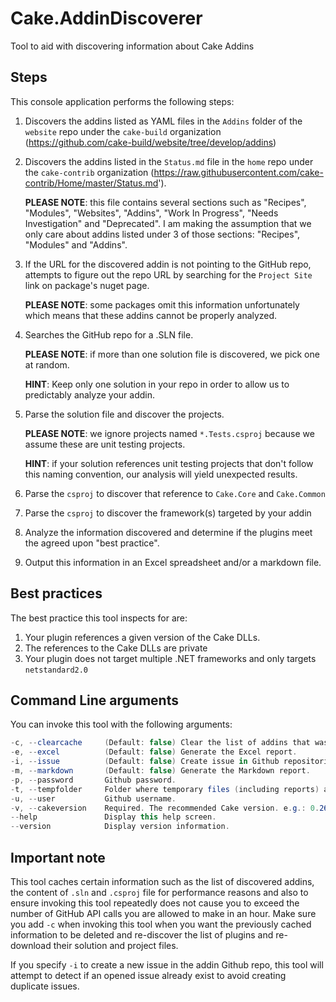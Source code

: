 # Cake.AddinDiscoverer
Tool to aid with discovering information about Cake Addins

## Steps
This console application performs the following steps:

1. Discovers the addins listed as YAML files in the `Addins` folder of the `website` repo under the `cake-build` organization (https://github.com/cake-build/website/tree/develop/addins)
2. Discovers the addins listed in the `Status.md` file in the `home` repo under the `cake-contrib` organization (https://raw.githubusercontent.com/cake-contrib/Home/master/Status.md').

    **PLEASE NOTE**: this file contains several sections such as "Recipes", "Modules", "Websites", "Addins", "Work In Progress", "Needs Investigation" and "Deprecated". I am making the assumption that we only care about addins listed under 3 of those sections: "Recipes", "Modules" and "Addins".

3. If the URL for the discovered addin is not pointing to the GitHub repo, attempts to figure out the repo URL by searching for the `Project Site` link on package's nuget page.
 
    **PLEASE NOTE**: some packages omit this information unfortunately which means that these addins cannot be properly analyzed.

4. Searches the GitHub repo for a .SLN file.

    **PLEASE NOTE**: if more than one solution file is discovered, we pick one at random.
    
    **HINT**: Keep only one solution in your repo in order to allow us to predictably analyze your addin.

5. Parse the solution file and discover the projects.

    **PLEASE NOTE**: we ignore projects named `*.Tests.csproj` because we assume these are unit testing projects.
    
    **HINT**: if your solution references unit testing projects that don't follow this naming convention, our analysis will yield unexpected results.

6. Parse the `csproj` to discover that reference to `Cake.Core` and `Cake.Common`
7. Parse the `csproj` to discover the framework(s) targeted by your addin
8. Analyze the information discovered and determine if the plugins meet the agreed upon "best practice".
9. Output this information in an Excel spreadsheet and/or a markdown file.

## Best practices

The best practice this tool inspects for are:

1. Your plugin references a given version of the Cake DLLs.
2. The references to the Cake DLLs are private
3. Your plugin does not target multiple .NET frameworks and only targets `netstandard2.0`

## Command Line arguments

You can invoke this tool with the following arguments:

```csharp
-c, --clearcache     (Default: false) Clear the list of addins that was previously cached.
-e, --excel          (Default: false) Generate the Excel report.
-i, --issue          (Default: false) Create issue in Github repositories that do not meet recommendations.
-m, --markdown       (Default: false) Generate the Markdown report.
-p, --password       Github password.
-t, --tempfolder     Folder where temporary files (including reports) are saved.
-u, --user           Github username.
-v, --cakeversion    Required. The recommended Cake version. e.g.: 0.26.0
--help               Display this help screen.
--version            Display version information.
```

## Important note

This tool caches certain information such as the list of discovered addins, the content of `.sln` and `.csproj` file for performance reasons and also to ensure invoking this tool repeatedly does not cause you to exceed the number of GitHub API calls you are allowed to make in an hour. Make sure you add `-c` when invoking this tool when you want the previously cached information to be deleted and re-discover the list of plugins and re-download their solution and project files.

If you specify `-i` to create a new issue in the addin Github repo, this tool will attempt to detect if an opened issue already exist to avoid creating duplicate issues.